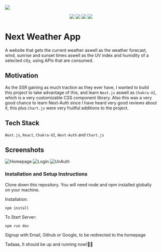 
<img src="https://img.shields.io/github/followers/Khalifa1997?style=social"/>
<p align="center" text-align: "justify" >

<img src="https://img.shields.io/badge/Next-black?style=for-the-badge&logo=next.js&logoColor=white"/>
<img src="https://img.shields.io/badge/react-%2320232a.svg?style=for-the-badge&logo=react&logoColor=%2361DAFB"/>
<img src="https://img.shields.io/badge/chakra-%234ED1C5.svg?style=for-the-badge&logo=chakraui&logoColor=white"/>
<img src="https://img.shields.io/badge/chart.js-F5788D.svg?style=for-the-badge&logo=chart.js&logoColor=white"/>
</p>

# Next Weather App
A website that gets the current weather aswell as the weather forecast, wind, sunrise and sunset times aswell as the UV index and humidity of a selected city, using APIs that are consumed.
## Motivation
As the SSR gaining as much traction as they ever have, I wanted to build this project to take advantage of this, and learn `Next.js` aswell as `Chakra-UI`, which is a very customizable CSS component library.
Also this was a very good chance to learn Next-Auth since I have heard very good reviews about it, this plus `Chart.js` were very fruitful additions to the project.

## Tech Stack
`Next.js`, `React`, `Chakra-UI`, `Next-Auth` and `Chart.js`

## Screenshots

![Homepage](https://user-images.githubusercontent.com/26578518/184505351-9c9eec4c-0ceb-4972-9ede-710e80cf0c1d.PNG)
![Login](https://user-images.githubusercontent.com/26578518/184505383-0b50f8f8-ff17-4c5b-b890-478a671126a4.PNG)
![UnAuth](https://user-images.githubusercontent.com/26578518/184505384-76d075b3-d040-4837-81eb-55b3008840d5.PNG)

### Installation and Setup Instructions
Clone down this repository. You will need node and npm installed globally on your machine.

Installation:

`npm install`

To Start Server:

`npm run dev`

Signup with Email, Github or Google, to be redirected to the homepage

Tadaaa, It should be up and running now!🎉🎉
